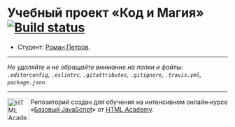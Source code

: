 # Учебный проект «Код и Магия» [![Build status][travis-image]][travis-url]

* Студент: [Роман Петров](https://up.htmlacademy.ru/javascript/12/user/607459).

---

_Не удаляйте и не обращайте внимание на папки и файлы:_<br>
_`.editorconfig`, `.eslintrc`, `.gitattributes`, `.gitignore`, `.travis.yml`, `package.json`._

---

<a href="https://htmlacademy.ru/intensive/javascript"><img align="left" width="50" height="50" title="HTML Academy" src="https://up.htmlacademy.ru/static/img/intensive/javascript/logo-for-github.svg"></a>

Репозиторий создан для обучения на интенсивном онлайн‑курсе «[Базовый JavaScript](https://htmlacademy.ru/intensive/javascript)» от [HTML Academy](https://htmlacademy.ru).

[travis-image]: https://travis-ci.org/htmlacademy-javascript/607459-code-and-magick.svg?branch=master
[travis-url]: https://travis-ci.org/htmlacademy-javascript/607459-code-and-magick
